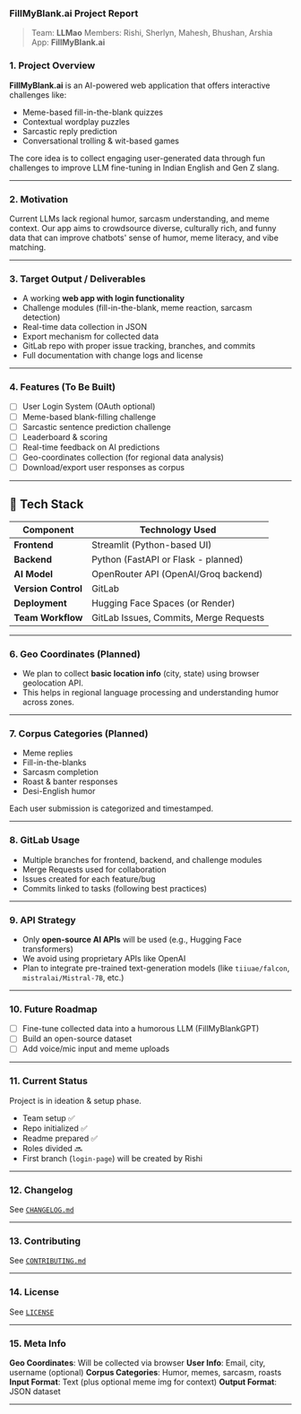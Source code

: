 ### FillMyBlank.ai Project Report

> Team: **LLMao**
> Members: Rishi, Sherlyn, Mahesh, Bhushan, Arshia
> App: **FillMyBlank.ai**



### 1. Project Overview

**FillMyBlank.ai** is an AI-powered web application that offers interactive challenges like:

* Meme-based fill-in-the-blank quizzes
* Contextual wordplay puzzles
* Sarcastic reply prediction
* Conversational trolling & wit-based games

The core idea is to collect engaging user-generated data through fun challenges to improve LLM fine-tuning in Indian English and Gen Z slang.

---

### 2. Motivation

Current LLMs lack regional humor, sarcasm understanding, and meme context. Our app aims to crowdsource diverse, culturally rich, and funny data that can improve chatbots' sense of humor, meme literacy, and vibe matching.

---

### 3. Target Output / Deliverables

* A working **web app with login functionality**
* Challenge modules (fill-in-the-blank, meme reaction, sarcasm detection)
* Real-time data collection in JSON
* Export mechanism for collected data
* GitLab repo with proper issue tracking, branches, and commits
* Full documentation with change logs and license

---

### 4. Features (To Be Built)

* [ ] User Login System (OAuth optional)
* [ ] Meme-based blank-filling challenge
* [ ] Sarcastic sentence prediction challenge
* [ ] Leaderboard & scoring
* [ ] Real-time feedback on AI predictions
* [ ] Geo-coordinates collection (for regional data analysis)
* [ ] Download/export user responses as corpus

---

## 🔹 Tech Stack

| Component        | Technology Used                      |
|------------------|--------------------------------------|
| **Frontend**      | Streamlit (Python-based UI)          |
| **Backend**       | Python (FastAPI or Flask - planned)  |
| **AI Model**      | OpenRouter API (OpenAI/Groq backend) |
| **Version Control** | GitLab                              |
| **Deployment**    | Hugging Face Spaces (or Render)      |
| **Team Workflow** | GitLab Issues, Commits, Merge Requests |

---

### 6. Geo Coordinates (Planned)

* We plan to collect **basic location info** (city, state) using browser geolocation API.
* This helps in regional language processing and understanding humor across zones.

---

### 7. Corpus Categories (Planned)

* Meme replies
* Fill-in-the-blanks
* Sarcasm completion
* Roast & banter responses
* Desi-English humor

Each user submission is categorized and timestamped.

---

### 8. GitLab Usage

* Multiple branches for frontend, backend, and challenge modules
* Merge Requests used for collaboration
* Issues created for each feature/bug
* Commits linked to tasks (following best practices)

---

### 9. API Strategy

* Only **open-source AI APIs** will be used (e.g., Hugging Face transformers)
* We avoid using proprietary APIs like OpenAI
* Plan to integrate pre-trained text-generation models (like `tiiuae/falcon`, `mistralai/Mistral-7B`, etc.)

---

### 10. Future Roadmap

* [ ] Fine-tune collected data into a humorous LLM (FillMyBlankGPT)
* [ ] Build an open-source dataset
* [ ] Add voice/mic input and meme uploads

---

### 11. Current Status

Project is in ideation & setup phase.

* Team setup ✅
* Repo initialized ✅
* Readme prepared ✅
* Roles divided 🔜
* First branch (`login-page`) will be created by Rishi

---

### 12. Changelog

See [`CHANGELOG.md`](./CHANGELOG.md)

---

### 13. Contributing

See [`CONTRIBUTING.md`](./CONTRIBUTING.md)

---

### 14. License

See [`LICENSE`](./LICENSE)

---

### 15. Meta Info

**Geo Coordinates**: Will be collected via browser
**User Info**: Email, city, username (optional)
**Corpus Categories**: Humor, memes, sarcasm, roasts
**Input Format**: Text (plus optional meme img for context)
**Output Format**: JSON dataset

---


